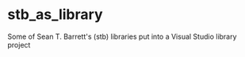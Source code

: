 # stb_as_library
Some of Sean T. Barrett's (stb) libraries put into a Visual Studio library project
